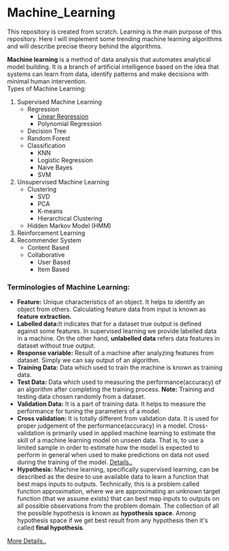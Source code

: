 # Machine_Learning
This repository is created from scratch. Learning is the main purpose of this repository. Here I will implement some trending machine learning algorithms and will describe precise theory behind the algorithms.

<b>Machine learning</b> is a method of data analysis that automates analytical model building. It is a branch of artificial intelligence based on the idea that systems can learn from data, identify patterns and make decisions with minimal human intervention.  
Types of Machine Learning:
<ol>
  
  <li>
    Supervised Machine Learning
    <ul>
      <li>
        Regression
        <ul>
          <li><a href="https://github.com/mlrahman/Machine_Learning/tree/master/Linear%20Regression" target="_blank">Linear Regression</a></li>
          <li>Polynomial Regression</li>
        </ul>
      </li>
      <li>
        Decision Tree
      </li>
      <li>
        Random Forest
      </li>
      <li>
        Classification
        <ul>
          <li>KNN</li>
          <li>Logistic Regression</li>
          <li>Naive Bayes</li>
          <li>SVM</li>
        </ul>
      </li>
    </ul>
  </li>
  <li>
    Unsupervised Machine Learning
    <ul>
      <li>
        Clustering
        <ul>
          <li>SVD</li>
          <li>PCA</li>
          <li>K-means</li>
          <li>Hierarchical Clustering</li>
        </ul>
      </li>
      <li>
        Hidden Markov Model (HMM)
      </li>
    </ul>
  </li>
  <li>  
    Reinforcement Learning
  </li>
  <li>
    Recommender System
    <ul>
      <li>
        Content Based
      </li>
      <li>
       Collaborative
        <ul>
          <li>User Based</li>
          <li>Item Based</li>
        </ul>
      </li>
    </ul>
  </li>
</ol>  

<h3>Terminologies of Machine Learning:</h3> 
<ul>
  <li>
    <b>Feature:</b> Unique characteristics of an object. It helps to identify an object from others. Calculating feature data from input is known as <b>feature extraction.</b>
  </li>
  <li>
    <b>Labelled data:</b>It indicates that for a dataset true output is defined against some features. In supervised learning we provide labelled data in a machine. On the other hand, <b>unlabelled data</b> refers data features in dataset without true output.
  </li>
  <li>
    <b>Response variable:</b> Result of a machine after analyzing features from dataset. Simply we can say output of an algorithm.
  </li>
  <li>
    <b>Training Data:</b> Data which used to train the machine is known as training data.
  </li>
  <li>
    <b>Test Data:</b> Data which used to measuring the performance(accuracy) of an algorithm after completing the training process. <b>Note:</b> Training and testing data chosen randomly from a dataset.
  </li>
  <li>
    <b>Validation Data:</b> It is a part of training data. It helps to measure the performance for tuning the parameters of a model.
  </li>
  <li>
    <b>Cross validation:</b> It is totally different from validation data. It is used for proper judgement of the performance(accuracy) in a model. Cross-validation is primarily used in applied machine learning to estimate the skill of a machine learning model on unseen data. That is, to use a limited sample in order to estimate how the model is expected to perform in general when used to make predictions on data not used during the training of the model. <a href="https://machinelearningmastery.com/k-fold-cross-validation/" target="_blank">Details..</a>
  </li>
  <li>
    <b>Hypothesis:</b> Machine learning, specifically supervised learning, can be described as the desire to use available data to learn a function that best maps inputs to outputs. Technically, this is a problem called function approximation, where we are approximating an unknown target function (that we assume exists) that can best map inputs to outputs on all possible observations from the problem domain. The collection of all the possible hypothesis is known as <b>hypothesis space</b>. Among hypothesis space if we get best result from any hypothesis then it's called <b>final hypothesis</b>.
  </li>
</ul>
<a href="https://ml-cheatsheet.readthedocs.io/en/latest/glossary.html#glossary-hyperparameters" target="_blank">More Details..</a>
  
